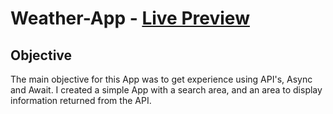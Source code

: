 # Weather-App - [Live Preview]()

## Objective
The main objective for this App was to get experience using API's, Async and Await. I created a simple App with a search area, and an area to display information returned from the API.